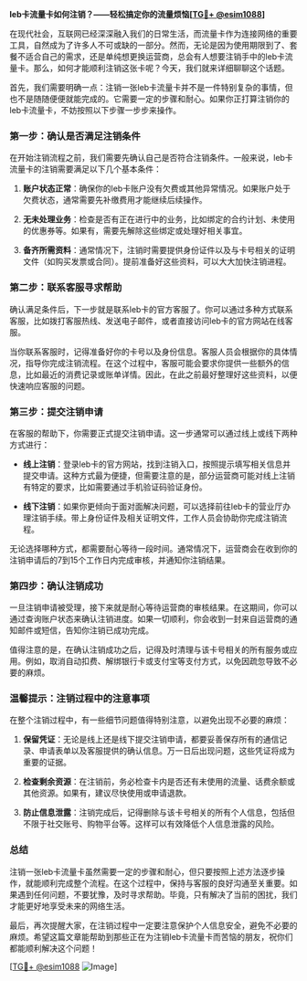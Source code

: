 **leb卡流量卡如何注销？——轻松搞定你的流量烦恼[[TG💪+ @esim1088](https://t.me/s/esim1088)]**

在现代社会，互联网已经深深融入我们的日常生活，而流量卡作为连接网络的重要工具，自然成为了许多人不可或缺的一部分。然而，无论是因为使用期限到了、套餐不适合自己的需求，还是单纯想更换运营商，总会有人想要注销手中的leb卡流量卡。那么，如何才能顺利注销这张卡呢？今天，我们就来详细聊聊这个话题。

首先，我们需要明确一点：注销一张leb卡流量卡并不是一件特别复杂的事情，但也不是随随便便就能完成的。它需要一定的步骤和耐心。如果你正打算注销你的leb卡流量卡，不妨按照以下步骤一步步来操作。

### 第一步：确认是否满足注销条件

在开始注销流程之前，我们需要先确认自己是否符合注销条件。一般来说，leb卡流量卡的注销需要满足以下几个基本条件：

1. **账户状态正常**：确保你的leb卡账户没有欠费或其他异常情况。如果账户处于欠费状态，通常需要先补缴费用才能继续后续操作。
   
2. **无未处理业务**：检查是否有正在进行中的业务，比如绑定的合约计划、未使用的优惠券等。如果有，需要先解除这些绑定或处理好相关事宜。

3. **备齐所需资料**：通常情况下，注销时需要提供身份证件以及与卡号相关的证明文件（如购买发票或合同）。提前准备好这些资料，可以大大加快注销进程。

### 第二步：联系客服寻求帮助

确认满足条件后，下一步就是联系leb卡的官方客服了。你可以通过多种方式联系客服，比如拨打客服热线、发送电子邮件，或者直接访问leb卡的官方网站在线客服。

当你联系客服时，记得准备好你的卡号以及身份信息。客服人员会根据你的具体情况，指导你完成注销流程。在这个过程中，客服可能会要求你提供一些额外的信息，比如最近的消费记录或账单详情。因此，在此之前最好整理好这些资料，以便快速响应客服的问题。

### 第三步：提交注销申请

在客服的帮助下，你需要正式提交注销申请。这一步通常可以通过线上或线下两种方式进行：

- **线上注销**：登录leb卡的官方网站，找到注销入口，按照提示填写相关信息并提交申请。这种方式最为便捷，但需要注意的是，部分运营商可能对线上注销有特定的要求，比如需要通过手机验证码验证身份。
  
- **线下注销**：如果你更倾向于面对面解决问题，可以选择前往leb卡的营业厅办理注销手续。带上身份证件及相关证明文件，工作人员会协助你完成注销流程。

无论选择哪种方式，都需要耐心等待一段时间。通常情况下，运营商会在收到你的注销申请后的7到15个工作日内完成审核，并通知你注销结果。

### 第四步：确认注销成功

一旦注销申请被受理，接下来就是耐心等待运营商的审核结果。在这期间，你可以通过查询账户状态来确认注销进度。如果一切顺利，你会收到一封来自运营商的通知邮件或短信，告知你注销已成功完成。

值得注意的是，在确认注销成功之后，记得及时清理与该卡号相关的所有服务或应用。例如，取消自动扣费、解绑银行卡或支付宝等支付方式，以免因疏忽导致不必要的麻烦。

### 温馨提示：注销过程中的注意事项

在整个注销过程中，有一些细节问题值得特别注意，以避免出现不必要的麻烦：

1. **保留凭证**：无论是线上还是线下提交注销申请，都要妥善保存所有的通信记录、申请表单以及客服提供的确认信息。万一日后出现问题，这些凭证将成为重要的证据。

2. **检查剩余资源**：在注销前，务必检查卡内是否还有未使用的流量、话费余额或其他资源。如果有，建议尽快使用或申请退款。

3. **防止信息泄露**：注销完成后，记得删除与该卡号相关的所有个人信息，包括但不限于社交账号、购物平台等。这样可以有效降低个人信息泄露的风险。

### 总结

注销一张leb卡流量卡虽然需要一定的步骤和耐心，但只要按照上述方法逐步操作，就能顺利完成整个流程。在这个过程中，保持与客服的良好沟通至关重要。如果遇到任何问题，不要犹豫，及时寻求帮助。毕竟，只有解决了当前的困扰，我们才能更好地享受未来的网络生活。

最后，再次提醒大家，在注销过程中一定要注意保护个人信息安全，避免不必要的麻烦。希望这篇文章能帮助到那些正在为注销leb卡流量卡而苦恼的朋友，祝你们都能顺利解决这个问题！

[[TG💪+ @esim1088](https://t.me/s/esim1088) ![Image](https://i.postimg.cc/4NQfJmqS/Snipaste-2025-05-13-00-14-12.png)]